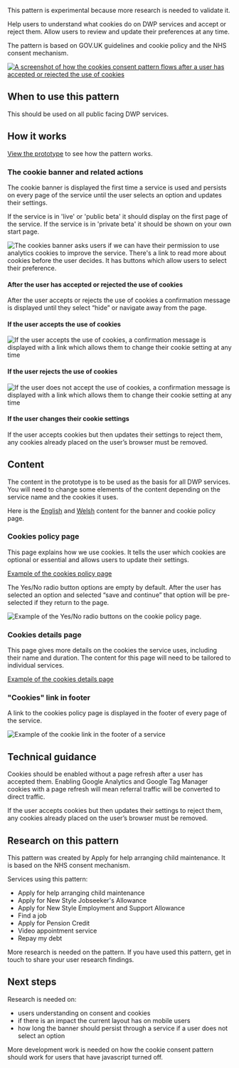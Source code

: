 This pattern is experimental because more research is needed to validate it.

Help users to understand what cookies do on DWP services and accept or reject them. Allow users to review and update their preferences at any time.

The pattern is based on GOV.UK guidelines and cookie policy and the NHS consent mechanism.

<a href="/public/images/cookies/cookies-flow.png">
    <img src="/public/images/cookies/cookies-flow.png" alt="A screenshot of how the cookies consent pattern flows after a user has accepted or rejected the use of cookies" />
</a>

## When to use this pattern

This should be used on all public facing DWP services.

## How it works

<a href="https://cookies-consent.design-system.dwp.gov.uk/">View the prototype</a> to see how the pattern works.


### The cookie banner and related actions
The cookie banner is displayed the first time a service is used and persists on every page of the service until the user selects an option and updates their settings.

If the service is in 'live' or 'public beta' it should display on the first page of the service. If the service is in 'private beta' it should be shown on your own start page.

<img src="/public/images/cookies/cookies-banner.png" alt="The cookies banner asks users if we can have their permission to use analytics cookies to improve the service. There's a link to read more about cookies before the user decides. It has buttons which allow users to select their preference." />

#### After the user has accepted or rejected the use of cookies

After the user accepts or rejects the use of cookies a confirmation message is displayed until they select “hide” or navigate away from the page.

#### If the user accepts the use of cookies

<img src="/public/images/cookies/cookies-accept.png" alt="If the user accepts the use of cookies, a confirmation message is displayed with a link which allows them to change their cookie setting at any time" />

#### If the user rejects the use of cookies

<img src="/public/images/cookies/cookies-reject.png" alt="If the user does not accept the use of cookies, a confirmation message is displayed with a link which allows them to change their cookie setting at any time" />

#### If the user changes their cookie settings

If the user accepts cookies but then updates their settings to reject them, any cookies already placed on the user’s browser must be removed.

## Content

The content in the prototype is to be used as the basis for all DWP services. You will need to change some elements of the content depending on the service name and the cookies it uses.

Here is the <a href="/public/docs/english_cookie_content.md" alt="">English</a> and <a href="/public/docs/welsh_cookie_content.md">Welsh</a> content for the banner and cookie policy page.

### Cookies policy page</a>

This page explains how we use cookies. It tells the user which cookies are optional or essential and allows users to update their settings.

<a href="https://pension-age.herokuapp.com/cookies/cookie_policy">Example of the cookies policy page</a>

The Yes/No radio button options are empty by default. After the user has selected an option and selected “save and continue” that option will be pre-selected if they return to the page.


<img src="/public/images/cookies/cookies-accept-reject.png" alt="Example of the Yes/No radio buttons on the cookie policy page." />

### Cookies details page

This page gives more details on the cookies the service uses, including their name and duration. The content for this page will need to be tailored to individual services.

<a href="https://pension-age.herokuapp.com/cookies/cookies_details">Example of the cookies details page</a>

### "Cookies" link in footer

A link to the cookies policy page is displayed in the footer of every page of the service.

<img src="/public/images/cookies/cookies-footer.png" alt="Example of the cookie link in the footer of a service" />

## Technical guidance
Cookies should be enabled without a page refresh after a user has accepted them. Enabling Google Analytics and Google Tag Manager cookies with a page refresh will mean referral traffic will be converted to direct traffic.

If the user accepts cookies but then updates their settings to reject them, any cookies already placed on the user’s browser must be removed.


## Research on this pattern
This pattern was created by Apply for help arranging child maintenance. It is based on the NHS consent mechanism.

Services using this pattern:
<ul>
<li>Apply for help arranging child maintenance</li>
<li>Apply for New Style Jobseeker's Allowance</li>
<li>Apply for New Style Employment and Support Allowance</li>
<li>Find a job</li>
<li>Apply for Pension Credit</li>
<li>Video appointment service</li>
<li>Repay my debt</li>
</ul>

More research is needed on the pattern. If you have used this pattern, get in touch to share your user research findings.

## Next steps

Research is needed on:
<ul>
<li>users understanding on consent and cookies</li>
<li>if there is an impact the current layout has on mobile users</li>
<li>how long the banner should persist through a service if a user does not select an option</li>
</ul>

More development work is needed on how the cookie consent pattern should work for users that have javascript turned off.
